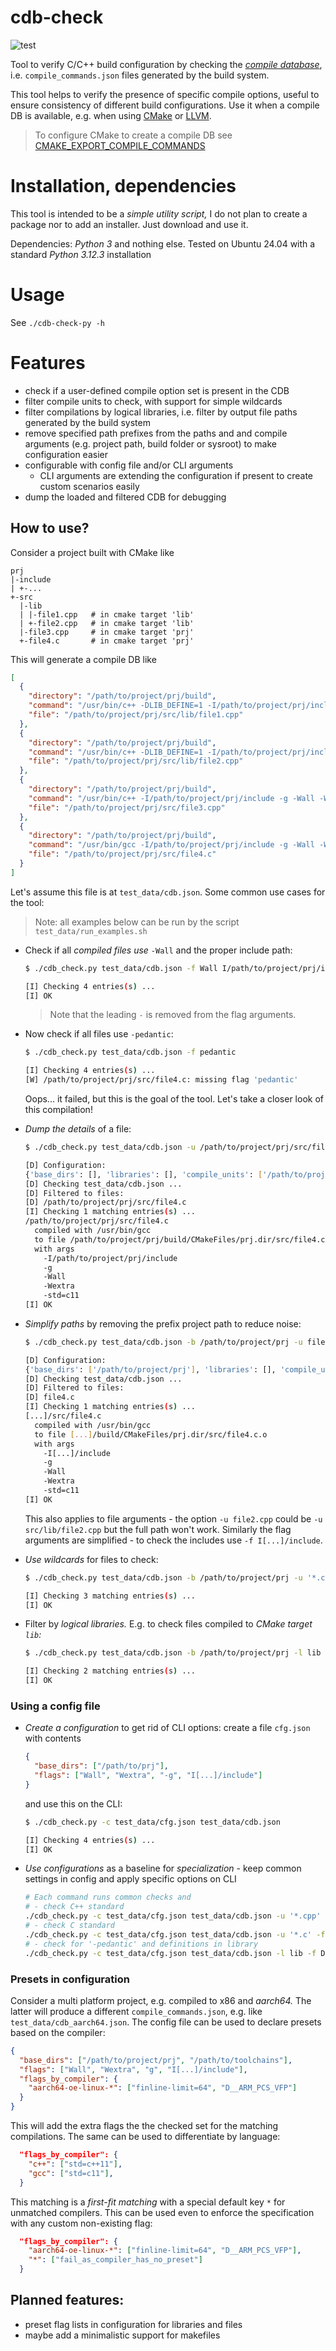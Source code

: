 cdb-check
===

![test](https://github.com/baltth/cdb-check/actions/workflows/main.yml/badge.svg)

Tool to verify C/C++ build configuration by checking the
_[compile database](https://clang.llvm.org/docs/JSONCompilationDatabase.html)_,
i.e. `compile_commands.json` files generated by the build system.

This tool helps to verify the presence of specific compile options,
useful to ensure consistency of different build configurations.
Use it when a compile DB is available, e.g. when using
[CMake](https://cmake.org) or [LLVM](https://clang.llvm.org).

> To configure CMake to create a compile DB see
> [CMAKE_EXPORT_COMPILE_COMMANDS](https://cmake.org/cmake/help/latest/variable/CMAKE_EXPORT_COMPILE_COMMANDS.html)

# Installation, dependencies

This tool is intended to be a _simple utility script,_ I do not plan to create
a package nor to add an installer. Just download and use it.

Dependencies: _Python 3_ and nothing else. Tested on Ubuntu 24.04 with
a standard _Python 3.12.3_ installation

# Usage

See `./cdb-check-py -h`

# Features

- check if a user-defined compile option set is present in the CDB
- filter compile units to check, with support for simple wildcards
- filter compilations by logical libraries, i.e. filter by
  output file paths generated by the build system
- remove specified path prefixes from the paths and and compile arguments
  (e.g. project path, build folder or sysroot) to make configuration easier
- configurable with config file and/or CLI arguments
  - CLI arguments are extending the configuration if present
    to create custom scenarios easily
- dump the loaded and filtered CDB for debugging

## How to use?

Consider a project built with CMake like
```
prj
|-include
| +-...
+-src
  |-lib
  | |-file1.cpp   # in cmake target 'lib'
  | +-file2.cpp   # in cmake target 'lib'
  |-file3.cpp     # in cmake target 'prj'
  +-file4.c       # in cmake target 'prj'
```
This will generate a compile DB like
```json
[
  {
    "directory": "/path/to/project/prj/build",
    "command": "/usr/bin/c++ -DLIB_DEFINE=1 -I/path/to/project/prj/include -g -Wall -Wextra -pedantic -std=c++11 -o CMakeFiles/lib.dir/src/lib/file1.cpp.o -c /path/to/project/prj/src/lib/file1.cpp",
    "file": "/path/to/project/prj/src/lib/file1.cpp"
  },
  {
    "directory": "/path/to/project/prj/build",
    "command": "/usr/bin/c++ -DLIB_DEFINE=1 -I/path/to/project/prj/include -g -Wall -Wextra -std=c++11 -o CMakeFiles/lib.dir/src/lib/file2.cpp.o -c /path/to/project/prj/src/lib/file2.cpp",
    "file": "/path/to/project/prj/src/lib/file2.cpp"
  },
  {
    "directory": "/path/to/project/prj/build",
    "command": "/usr/bin/c++ -I/path/to/project/prj/include -g -Wall -Wextra -pedantic -std=c++11 -o CMakeFiles/prj.dir/src/file3.cpp.o -c /path/to/project/prj/src/file3.cpp",
    "file": "/path/to/project/prj/src/file3.cpp"
  },
  {
    "directory": "/path/to/project/prj/build",
    "command": "/usr/bin/gcc -I/path/to/project/prj/include -g -Wall -Wextra -pedantic -std=c11 -o CMakeFiles/prj.dir/src/file4.c.o -c /path/to/project/prj/src/file4.c",
    "file": "/path/to/project/prj/src/file4.c"
  }
]
```

Let's assume this file is at `test_data/cdb.json`. Some common use cases for the tool:

> Note: all examples below can be run by the script `test_data/run_examples.sh`

- Check if all _compiled files use_ `-Wall` and the proper include path:
  ```sh
  $ ./cdb_check.py test_data/cdb.json -f Wall I/path/to/project/prj/include

  [I] Checking 4 entries(s) ...
  [I] OK
  ```
  > Note that the leading `-` is removed from the flag arguments.

- Now check if all files use `-pedantic`:
  ```sh
  $ ./cdb_check.py test_data/cdb.json -f pedantic

  [I] Checking 4 entries(s) ...
  [W] /path/to/project/prj/src/file4.c: missing flag 'pedantic'
  ```
  Oops... it failed, but this is the goal of the tool.
  Let's take a closer look of this compilation!

- _Dump the details_ of a file:
  ```sh
  $ ./cdb_check.py test_data/cdb.json -u /path/to/project/prj/src/file4.c -d

  [D] Configuration:
  {'base_dirs': [], 'libraries': [], 'compile_units': ['/path/to/project/prj/src/file4.c'], 'flags': [], 'verbose': False, 'flags_by_compiler': {}, 'extra': {'input': 'test_data/cdb.json', 'dump': True}}
  [D] Checking test_data/cdb.json ...
  [D] Filtered to files:
  [D] /path/to/project/prj/src/file4.c
  [I] Checking 1 matching entries(s) ...
  /path/to/project/prj/src/file4.c
    compiled with /usr/bin/gcc
    to file /path/to/project/prj/build/CMakeFiles/prj.dir/src/file4.c.o
    with args
      -I/path/to/project/prj/include
      -g
      -Wall
      -Wextra
      -std=c11
  [I] OK
  ```

- _Simplify paths_ by removing the prefix project path to reduce noise:
  ```sh
  $ ./cdb_check.py test_data/cdb.json -b /path/to/project/prj -u file4.c -d

  [D] Configuration:
  {'base_dirs': ['/path/to/project/prj'], 'libraries': [], 'compile_units': ['file4.c'], 'flags': [], 'verbose': False, 'flags_by_compiler': {}, 'extra': {'input': 'test_data/cdb.json', 'dump': True}}
  [D] Checking test_data/cdb.json ...
  [D] Filtered to files:
  [D] file4.c
  [I] Checking 1 matching entries(s) ...
  [...]/src/file4.c
    compiled with /usr/bin/gcc
    to file [...]/build/CMakeFiles/prj.dir/src/file4.c.o
    with args
      -I[...]/include
      -g
      -Wall
      -Wextra
      -std=c11
  [I] OK
  ```
  This also applies to file arguments - the option `-u file2.cpp`
  could be `-u src/lib/file2.cpp` but the full path won't work.
  Similarly the flag arguments are simplified - to check the includes
  use `-f I[...]/include`.

- _Use wildcards_ for files to check:
  ```sh
  $ ./cdb_check.py test_data/cdb.json -b /path/to/project/prj -u '*.cpp' -f pedantic Wall Wextra

  [I] Checking 3 matching entries(s) ...
  [I] OK
  ```

- Filter by _logical libraries._ E.g. to check files compiled to
  _CMake target `lib`:_
  ```sh
  $ ./cdb_check.py test_data/cdb.json -b /path/to/project/prj -l lib -f DLIB_DEFINE=1

  [I] Checking 2 matching entries(s) ...
  [I] OK
  ```

### Using a config file

- _Create a configuration_ to get rid of CLI options:
  create a file `cfg.json` with contents
  ```json
  {
    "base_dirs": ["/path/to/prj"],
    "flags": ["Wall", "Wextra", "-g", "I[...]/include"]
  }
  ```
  and use this on the CLI:
  ```sh
  $ ./cdb_check.py -c test_data/cfg.json test_data/cdb.json

  [I] Checking 4 entries(s) ...
  [I] OK
  ```

- _Use configurations_ as a baseline for _specialization_ - keep
  common settings in config and apply specific options on CLI
  ```sh
  # Each command runs common checks and
  # - check C++ standard
  ./cdb_check.py -c test_data/cfg.json test_data/cdb.json -u '*.cpp' -f std=c++11
  # - check C standard
  ./cdb_check.py -c test_data/cfg.json test_data/cdb.json -u '*.c' -f std=c11
  # - check for '-pedantic' and definitions in library
  ./cdb_check.py -c test_data/cfg.json test_data/cdb.json -l lib -f DLIB_DEFINE=1
  ```

### Presets in configuration

Consider a multi platform project, e.g. compiled to x86 and _aarch64._
The latter will produce a different `compile_commands.json`,
e.g. like `test_data/cdb_aarch64.json`. The config file can be used to
declare presets based on the compiler:
```json
{
  "base_dirs": ["/path/to/project/prj", "/path/to/toolchains"],
  "flags": ["Wall", "Wextra", "g", "I[...]/include"],
  "flags_by_compiler": {
    "aarch64-oe-linux-*": ["finline-limit=64", "D__ARM_PCS_VFP"]
  }
}
```

This will add the extra flags the the checked set for
the matching compilations. The same can be used to differentiate
by language:
```json
  "flags_by_compiler": {
    "c++": ["std=c++11"],
    "gcc": ["std=c11"],
  }
```

This matching is a _first-fit matching_ with a special default key `*`
for unmatched compilers. This can be used even to enforce
the specification with any custom non-existing flag:
```json
  "flags_by_compiler": {
    "aarch64-oe-linux-*": ["finline-limit=64", "D__ARM_PCS_VFP"],
    "*": ["fail_as_compiler_has_no_preset"]
  }
```

## Planned features:

- preset flag lists in configuration for libraries and files
- maybe add a minimalistic support for makefiles

